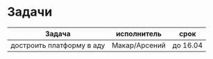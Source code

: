 # Задачи
Задача  |исполнитель | срок
-------|------------|-----
достроить платформу в аду| Макар/Арсений | до 16.04
